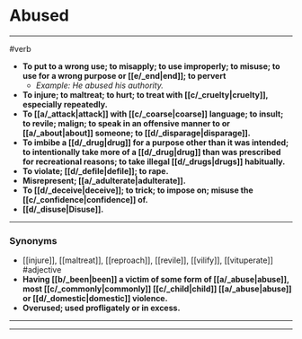# Abused
---
#verb
- **To put to a wrong use; to misapply; to use improperly; to misuse; to use for a wrong purpose or [[e/_end|end]]; to pervert**
	- _Example: He abused his authority._
- **To injure; to maltreat; to hurt; to treat with [[c/_cruelty|cruelty]], especially repeatedly.**
- **To [[a/_attack|attack]] with [[c/_coarse|coarse]] language; to insult; to revile; malign; to speak in an offensive manner to or [[a/_about|about]] someone; to [[d/_disparage|disparage]].**
- **To imbibe a [[d/_drug|drug]] for a purpose other than it was intended; to intentionally take more of a [[d/_drug|drug]] than was prescribed for recreational reasons; to take illegal [[d/_drugs|drugs]] habitually.**
- **To violate; [[d/_defile|defile]]; to rape.**
- **Misrepresent; [[a/_adulterate|adulterate]].**
- **To [[d/_deceive|deceive]]; to trick; to impose on; misuse the [[c/_confidence|confidence]] of.**
- **[[d/_disuse|Disuse]].**
---
### Synonyms
- [[injure]], [[maltreat]], [[reproach]], [[revile]], [[vilify]], [[vituperate]]
#adjective
- **Having [[b/_been|been]] a victim of some form of [[a/_abuse|abuse]], most [[c/_commonly|commonly]] [[c/_child|child]] [[a/_abuse|abuse]] or [[d/_domestic|domestic]] violence.**
- **Overused; used profligately or in excess.**
---
---
